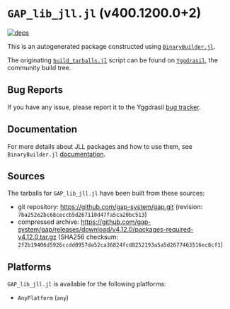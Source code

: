 # `GAP_lib_jll.jl` (v400.1200.0+2)

[![deps](https://juliahub.com/docs/GAP_lib_jll/deps.svg)](https://juliahub.com/ui/Packages/GAP_lib_jll/up1FC?page=2)

This is an autogenerated package constructed using [`BinaryBuilder.jl`](https://github.com/JuliaPackaging/BinaryBuilder.jl).

The originating [`build_tarballs.jl`](https://github.com/JuliaPackaging/Yggdrasil/blob/079926532a89b86637abb26dbd3dac066fec0936/G/GAP_lib/build_tarballs.jl) script can be found on [`Yggdrasil`](https://github.com/JuliaPackaging/Yggdrasil/), the community build tree.

## Bug Reports

If you have any issue, please report it to the Yggdrasil [bug tracker](https://github.com/JuliaPackaging/Yggdrasil/issues).

## Documentation

For more details about JLL packages and how to use them, see `BinaryBuilder.jl` [documentation](https://docs.binarybuilder.org/stable/jll/).

## Sources

The tarballs for `GAP_lib_jll.jl` have been built from these sources:

* git repository: https://github.com/gap-system/gap.git (revision: `7ba252e2bc68ceccb5d267118d47fa5ca20bc513`)
* compressed archive: https://github.com/gap-system/gap/releases/download/v4.12.0/packages-required-v4.12.0.tar.gz (SHA256 checksum: `2f2b19406d5926ccdd0957da52ca36824fcd8252193a5a5d2677463516ec8cf1`)

## Platforms

`GAP_lib_jll.jl` is available for the following platforms:

* `AnyPlatform` (`any`)

